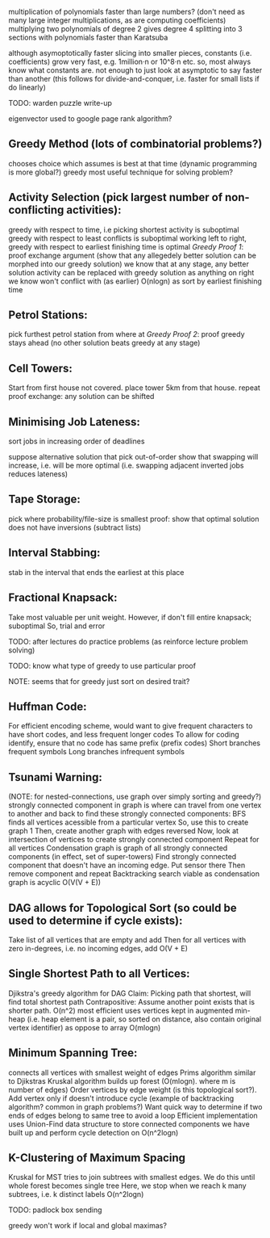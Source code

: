 <!-- SPDX-License-Identifier: zlib-acknowledgement -->
multiplication of polynomials faster than large numbers? (don't need as many large integer multiplications, as are computing coefficients)
multiplying two polynomials of degree 2 gives degree 4
splitting into 3 sections with polynomials faster than Karatsuba

although asymoptotically faster slicing into smaller pieces, constants (i.e. coefficients) grow very fast, e.g. 1million·n or 10^8·n etc.
so, most always know what constants are. 
not enough to just look at asymptotic to say faster than another
(this follows for divide-and-conquer, i.e. faster for small lists if do linearly)

TODO: warden puzzle write-up

eigenvector used to google page rank algorithm?

## Greedy Method (lots of combinatorial problems?)
chooses choice which assumes is best at that time (dynamic programming is more global?)
greedy most useful technique for solving problem? 

## Activity Selection (pick largest number of non-conflicting activities):
greedy with respect to time, i.e picking shortest activity is suboptimal
greedy with respect to least conflicts is suboptimal
working left to right, greedy with respect to earliest finishing time is optimal
*Greedy Proof 1*: proof exchange argument (show that any allegedely better solution can be morphed into our greedy solution)
we know that at any stage, any better solution activity can be replaced with greedy solution
as anything on right we know won't conflict with (as earlier)
O(nlogn) as sort by earliest finishing time

## Petrol Stations:
pick furthest petrol station from where at
*Greedy Proof 2*: proof greedy stays ahead (no other solution beats greedy at any stage)

## Cell Towers:
Start from first house not covered. place tower 5km from that house. repeat
proof exchange: any solution can be shifted

## Minimising Job Lateness:
sort jobs in increasing order of deadlines

suppose alternative solution that pick out-of-order
show that swapping will increase, i.e. will be more optimal
(i.e. swapping adjacent inverted jobs reduces lateness)

## Tape Storage:
pick where probability/file-size is smallest
proof: show that optimal solution does not have inversions (subtract lists)

## Interval Stabbing:
stab in the interval that ends the earliest at this place

## Fractional Knapsack:
Take most valuable per unit weight. However, if don't fill entire knapsack; suboptimal
So, trial and error

TODO: after lectures do practice problems (as reinforce lecture problem solving)

TODO: know what type of greedy to use particular proof

NOTE: seems that for greedy just sort on desired trait?

## Huffman Code:
For efficient encoding scheme, would want to give frequent characters to have short codes,
and less frequent longer codes
To allow for coding identify, ensure that no code has same prefix (prefix codes)
Short branches frequent symbols
Long branches infrequent symbols

## Tsunami Warning:
(NOTE: for nested-connections, use graph over simply sorting and greedy?)
strongly connected component in graph is where can travel from one vertex to another and back 
to find these strongly connected components:
BFS finds all vertices acessible from a particular vertex
So, use this to create graph 1
Then, create another graph with edges reversed
Now, look at intersection of vertices to create strongly connected component
Repeat for all vertices
Condensation graph is graph of all strongly connected components (in effect, set of super-towers)
Find strongly connected component that doesn't have an incoming edge. Put sensor there
Then remove component and repeat
Backtracking search viable as condensation graph is acyclic
O(V(V + E))

## DAG allows for Topological Sort (so could be used to determine if cycle exists):
Take list of all vertices that are empty and add
Then for all vertices with zero in-degrees, i.e. no incoming edges, add 
O(V + E)

## Single Shortest Path to all Vertices:
Djikstra's greedy algorithm for DAG
Claim: Picking path that shortest, will find total shortest path
Contrapositive: Assume another point exists that is shorter path.
O(n^2)
most efficient uses vertices kept in augmented min-heap (i.e. heap element is a pair, so sorted on distance, also contain original vertex identifier) as oppose to array
O(mlogn)

## Minimum Spanning Tree:
connects all vertices with smallest weight of edges
Prims algorithm similar to Djikstras
Kruskal algorithm builds up forest (O(mlogn). where m is number of edges)
Order vertices by edge weight (is this topological sort?). Add vertex only if doesn't introduce cycle
(example of backtracking algorithm? common in graph problems?)
Want quick way to determine if two ends of edges belong to same tree to avoid a loop
Efficient implementation uses Union-Find data structure to store connected components we have built up and perform cycle detection on
O(n^2logn)

## K-Clustering of Maximum Spacing
Kruskal for MST tries to join subtrees with smallest edges. 
We do this until whole forest becomes single tree
Here, we stop when we reach k many subtrees, i.e. k distinct labels
O(n^2logn)

TODO: padlock box sending


greedy won't work if local and global maximas?
